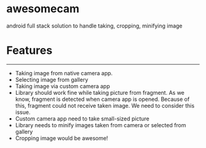 # awesomecam
android full stack solution to handle taking, cropping, minifying image

# Features
-------
- Taking image from native camera app.
- Selecting image from gallery
- Taking image via custom camera app
- Library should work fine while taking picture from fragment. As we know, fragment is detected when camera app is opened. Because of this, fragment could not receive taken image. We need to consider this issue.
- Custom camera app need to take small-sized picture
- Library needs to minify images taken from camera or selected from gallery
- Cropping image would be awesome!
